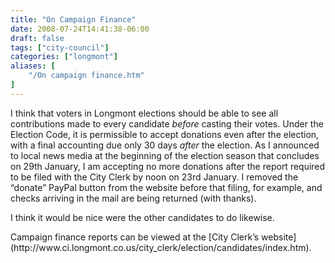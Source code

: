 ```yaml
---
title: "On Campaign Finance"
date: 2008-07-24T14:41:38-06:00
draft: false
tags: ["city-council"]
categories: ["longmont"]
aliases: [
    "/On campaign finance.htm"
]
---
```


<p>I think that voters in Longmont elections should be able to see all contributions made to every candidate <em>before</em>
 casting their votes.   Under the Election Code, it is permissible to
accept donations even after the election, with a final accounting due
only 30 days <em>after</em> the election.  As I announced to local news
media at the beginning of the election season that concludes on 29th
January, I am accepting no more donations after the report required to
be filed with the City Clerk by noon on 23rd January.  I removed the
“donate” PayPal button from the website before that filing, for example,
 and checks arriving in the mail are being returned (with thanks).</p>
<p>I think it would be nice were the other candidates to do likewise.</p>
Campaign finance reports can be viewed at the [City Clerk’s website](http://www.ci.longmont.co.us/city_clerk/election/candidates/index.htm).
